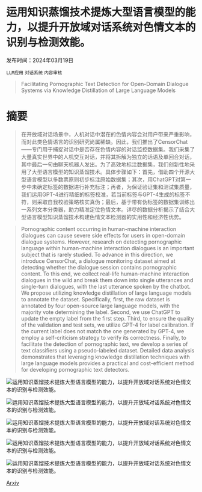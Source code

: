 # 运用知识蒸馏技术提炼大型语言模型的能力，以提升开放域对话系统对色情文本的识别与检测效能。

发布时间：2024年03月19日

`LLM应用` `对话系统` `内容审核`

> Facilitating Pornographic Text Detection for Open-Domain Dialogue Systems via Knowledge Distillation of Large Language Models

# 摘要

> 在开放域对话场景中，人机对话中潜在的色情内容会对用户带来严重影响，而对此类色情语言的识别研究尚属稀缺。因此，我们推出了CensorChat——专门用于捕捉对话中是否存在色情内容的对话监控数据集。我们采集了大量真实世界中的人机交互对话，并将其拆解为独立的话语及单回合对话，其中最后一句由聊天机器人发出。为了高效地标注数据集，我们创新性地采用了大型语言模型的知识蒸馏技术。具体步骤如下：首先，借助四个开源大型语言模型以多数票原则初步标注原始数据集；其次，用ChatGPT对第一步中未确定标签的数据进行补充标注；再者，为保证验证集和测试集质量，我们运用GPT-4进行精细的标签校准，若当前标签与GPT-4生成的标签不符，则采取自我校验策略核实真伪；最后，基于带有伪标签的数据集训练出一系列文本分类器，助力精准定位色情文本。详尽的数据分析揭示了结合大型语言模型知识蒸馏技术构建色情文本检测器的实用性和经济性优势。

> Pornographic content occurring in human-machine interaction dialogues can cause severe side effects for users in open-domain dialogue systems. However, research on detecting pornographic language within human-machine interaction dialogues is an important subject that is rarely studied. To advance in this direction, we introduce CensorChat, a dialogue monitoring dataset aimed at detecting whether the dialogue session contains pornographic content. To this end, we collect real-life human-machine interaction dialogues in the wild and break them down into single utterances and single-turn dialogues, with the last utterance spoken by the chatbot. We propose utilizing knowledge distillation of large language models to annotate the dataset. Specifically, first, the raw dataset is annotated by four open-source large language models, with the majority vote determining the label. Second, we use ChatGPT to update the empty label from the first step. Third, to ensure the quality of the validation and test sets, we utilize GPT-4 for label calibration. If the current label does not match the one generated by GPT-4, we employ a self-criticism strategy to verify its correctness. Finally, to facilitate the detection of pornographic text, we develop a series of text classifiers using a pseudo-labeled dataset. Detailed data analysis demonstrates that leveraging knowledge distillation techniques with large language models provides a practical and cost-efficient method for developing pornographic text detectors.

![运用知识蒸馏技术提炼大型语言模型的能力，以提升开放域对话系统对色情文本的识别与检测效能。](../../../paper_images/2403.13250/x1.png)

![运用知识蒸馏技术提炼大型语言模型的能力，以提升开放域对话系统对色情文本的识别与检测效能。](../../../paper_images/2403.13250/x2.png)

![运用知识蒸馏技术提炼大型语言模型的能力，以提升开放域对话系统对色情文本的识别与检测效能。](../../../paper_images/2403.13250/x3.png)

![运用知识蒸馏技术提炼大型语言模型的能力，以提升开放域对话系统对色情文本的识别与检测效能。](../../../paper_images/2403.13250/x4.png)

![运用知识蒸馏技术提炼大型语言模型的能力，以提升开放域对话系统对色情文本的识别与检测效能。](../../../paper_images/2403.13250/x5.png)

[Arxiv](https://arxiv.org/abs/2403.13250)
